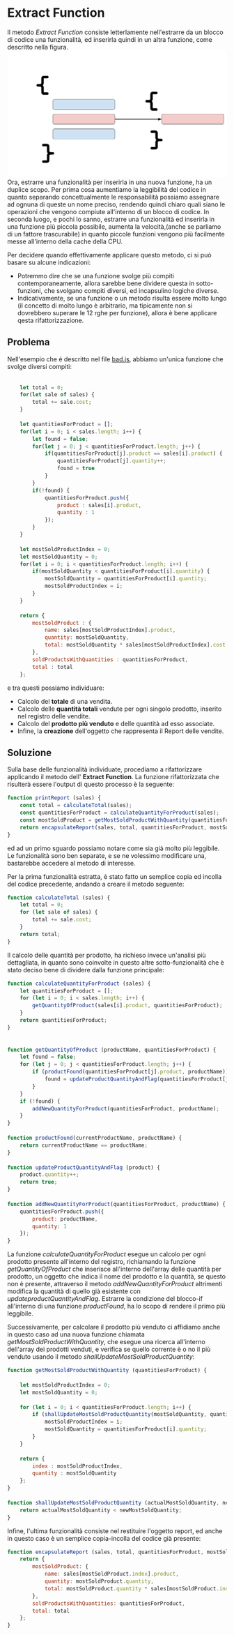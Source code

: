 # Extract Function
Il metodo _Extract Function_ consiste letterlamente nell'estrarre da un blocco di codice una funzionalità, ed inserirla quindi in un altra funzione, come descritto nella figura.
![Extract Function](/1.%20Simple%20Refactoring%20Methods/Extract%20Function/Extract%20Function.svg)
Ora, estrarre una funzionalità per inserirla in una nuova funzione, ha un duplice scopo. Per prima cosa aumentiamo la leggibilità del codice in quanto separando concettualmente le responsabilità possiamo assegnare ad ognuna di queste un nome preciso, rendendo quindi chiaro quali siano le operazioni che vengono compiute all'interno di un blocco di codice. In seconda luogo, e pochi lo sanno, estrarre una funzionalità ed inserirla in una funzione più piccola possibile, aumenta la velocità,(anche se parliamo di un fattore trascurabile) in quanto piccole funzioni vengono più facilmente messe all'interno della cache della CPU.

Per decidere quando effettivamente applicare questo metodo, ci si può basare su alcune indicazioni:
* Potremmo dire che se una funzione svolge più compiti contemporaneamente, allora sarebbe bene dividere questa in sotto-funzioni, che svolgano compiti diversi, ed incapsulino logiche diverse.
* Indicativamente, se una funzione o un metodo risulta essere molto lungo (il concetto di molto lungo è arbitrario, ma tipicamente non si dovrebbero superare le 12 rghe per funzione), allora è bene applicare qesta rifattorizzazione.
## Problema
Nell'esempio che è descritto nel file [bad.js](/1.%20Simple%20Refactoring%20Methods/Extract%20Function/bad.js), abbiamo un'unica funzione che svolge diversi compiti: 
```javascript

    let total = 0;
    for(let sale of sales) {
        total += sale.cost;
    }

    let quantitiesForProduct = [];
    for(let i = 0; i < sales.length; i++) {
        let found = false;
        for(let j = 0; j < quantitiesForProduct.length; j++) {
            if(quantitiesForProduct[j].product == sales[i].product) {
                quantitiesForProduct[j].quantity++;
                found = true
            }
        }
        if(!found) {
            quantitiesForProduct.push({
                product : sales[i].product,
                quantity : 1
            });
        }
    }

    let mostSoldProductIndex = 0;
    let mostSoldQuantity = 0;
    for(let i = 0; i < quantitiesForProduct.length; i++) {
        if(mostSoldQuantity < quantitiesForProduct[i].quantity) {
            mostSoldQuantity = quantitiesForProduct[i].quantity;
            mostSoldProductIndex = i;
        }
    }

    return {
        mostSoldProduct : {
            name: sales[mostSoldProductIndex].product,
            quantity: mostSoldQuantity,
            total: mostSoldQuantity * sales[mostSoldProductIndex].cost
        },
        soldProductsWithQuantities : quantitiesForProduct,
        total : total
    };
```
e tra questi possiamo individuare:
* Calcolo del __totale__ di una vendita.
* Calcolo delle __quantità totali__ vendute per ogni singolo prodotto, inserito nel registro delle vendite.
* Calcolo del __prodotto più venduto__ e delle quantità ad esso associate.
* Infine, la __creazione__ dell'oggetto che rappresenta il Report delle vendite.
## Soluzione
Sulla base delle funzionalità individuate, procediamo a rifattorizzare applicando il metodo dell' __Extract Function__. La funzione rifattorizzata che risulterà essere l'output di questo processo è la seguente:
```javascript
function printReport (sales) {
    const total = calculateTotal(sales);
    const quantitiesForProduct = calculateQuantityForProduct(sales);
    const mostSoldProduct = getMostSoldProductWithQuantity(quantitiesForProduct);
    return encapsulateReport(sales, total, quantitiesForProduct, mostSoldProduct);
}
```
ed ad un primo sguardo possiamo notare come sia già molto più leggibile. Le funzionalità sono ben separate, e se ne volessimo modificare una, bastarebbe accedere al metodo di interesse. 

Per la prima funzionalità estratta, è stato fatto un semplice copia ed incolla del codice precedente, andando a creare il metodo seguente:
```javascript
function calculateTotal (sales) {
    let total = 0;
    for (let sale of sales) {
        total += sale.cost;
    }
    return total;
}
```
Il calcolo delle quantità per prodotto, ha richieso invece un'analisi più dettagliata, in quanto sono coinvolte in questo altre sotto-funzionalità che è stato deciso bene di dividere dalla funzione principale:
```javascript
function calculateQuantityForProduct (sales) {
    let quantitiesForProduct = [];
    for (let i = 0; i < sales.length; i++) {
        getQuantityOfProduct(sales[i].product, quantitiesForProduct);
    }
    return quantitiesForProduct;
}


function getQuantityOfProduct (productName, quantitiesForProduct) {
    let found = false;
    for (let j = 0; j < quantitiesForProduct.length; j++) {
        if (productFound(quantitiesForProduct[j].product, productName)) {
            found = updateProductQuantityAndFlag(quantitiesForProduct[j]);
        }
    }
    if (!found) {
        addNewQuantityForProduct(quantitiesForProduct, productName);
    }
}

function productFound(currentProductName, productName) {
    return currentProductName == productName;
}

function updateProductQuantityAndFlag (product) {
    product.quantity++;
    return true;
}

function addNewQuantityForProduct(quantitiesForProduct, productName) {
    quantitiesForProduct.push({
        product: productName,
        quantity: 1
    });
}
```
La funzione _calculateQuantityForProduct_ esegue un calcolo per ogni prodotto presente all'interno del registro, richiamando la funzione _getQuantityOfProduct_ che inserisce all'interno dell'array delle quantità per prodotto, un oggetto che indica il nome del prodotto e la quantità, se questo non è presente, attraverso il metodo _addNewQuantityForProduct_ altrimenti modifica la quantità di quello già esistente con _updateproductQuantityAndFlag_. Estrarre la condizione del blocco-if all'interno di una funzione _productFound_, ha lo scopo di rendere il primo più leggibile.

Successivamente, per calcolare il prodotto più venduto ci affidiamo anche in questo caso ad una nuova funzione chiamata _getMostSoldProductWithQuantity_, che esegue una ricerca all'interno dell'array dei prodotti venduti, e verifica se quello corrente è o no il più venduto usando il metodo _shallUpdateMostSoldProductQuantity_:
```javascript 
function getMostSoldProductWithQuantity (quantitiesForProduct) {

    let mostSoldProductIndex = 0;
    let mostSoldQuantity = 0;

    for (let i = 0; i < quantitiesForProduct.length; i++) {
        if (shallUpdateMostSoldProductQuantity(mostSoldQuantity, quantitiesForProduct[i].quantity)) {
            mostSoldProductIndex = i;
            mostSoldQuantity = quantitiesForProduct[i].quantity;
        }
    }

    return {
        index : mostSoldProductIndex,
        quantity : mostSoldQuantity
    };
}

function shallUpdateMostSoldProductQuantity (actualMostSoldQuantity, newMostSoldQuantity) {
    return actualMostSoldQuantity < newMostSoldQuantity;
}
```
Infine, l'ultima funzionalità consiste nel restituire l'oggetto report, ed anche in questo caso è un semplice copia-incolla del codice già presente:
```javascript
function encapsulateReport (sales, total, quantitiesForProduct, mostSoldProduct) {
    return {
        mostSoldProduct: {
            name: sales[mostSoldProduct.index].product,
            quantity: mostSoldProduct.quantity,
            total: mostSoldProduct.quantity * sales[mostSoldProduct.index].cost
        },
        soldProductsWithQuantities: quantitiesForProduct,
        total: total
    };
}
```